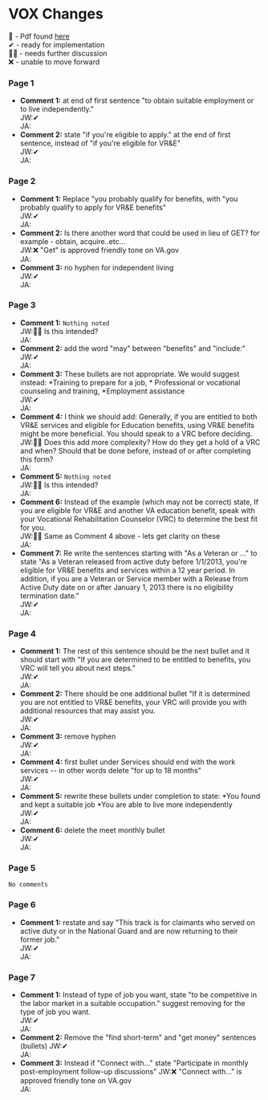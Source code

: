 # VOX Changes
📃 - Pdf found [here](https://github.com/department-of-veterans-affairs/va.gov-team/blob/master/teams/vsa/teams/ebenefits/features/apply-vre-ch31/research-design/content/CH31_Orientation_Concept_W2B.%20a%20vre%2002192021.pdf)  
✔ - ready for implementation   
🙋‍♂️ - needs further discussion   
❌ - unable to move forward   

### Page 1
  - **Comment 1:** at end of first sentence "to obtain suitable employment or to live independently."  
JW:✔  
JA:    
  - **Comment 2:** state "if you're eligible to apply." at the end of first sentence, instead of "if you're eligible for VR&E"  
JW:✔   
JA:    
### Page 2
  - **Comment 1:** Replace "you probably qualify for benefits, with "you probably qualify to apply for VR&E benefits"  
JW:✔   
JA:   
  - **Comment 2:** Is there another word that could be used in lieu of GET? for example - obtain, acquire..etc...  
JW:❌ "Get" is approved friendly tone on VA.gov   
JA:    
  - **Comment 3:** no hyphen for independent living  
JW:✔  
JA:  
### Page 3
  - **Comment 1:** `Nothing noted`  
JW:🙋‍♂️ Is this intended?   
JA:    
  - **Comment 2:** add the word "may"  between "benefits" and "include:"  
JW:✔  
JA:  
  - **Comment 3:** These bullets are not appropriate.  We would suggest instead: *Training to prepare for a job, * Professional or vocational counseling and training, *Employment  assistance   
JW:✔  
JA:  
  - **Comment 4:** I think we should add:  Generally, if you are entitled to both VR&E services and eligible for Education benefits, using VR&E benefits might be more beneficial.  You should speak to a VRC before deciding.  
JW:🙋‍♂️ Does this add more complexity? How do they get a hold of a VRC and when?  Should that be done before, instead of or after completing this form?  
JA:   
  - **Comment 5:** `Nothing noted`   
JW:🙋‍♂️ Is this intended?   
JA:    
  - **Comment 6:** Instead of the example (which may not be correct)  state, If you are eligible for VR&E and another VA education benefit, speak with your Vocational Rehabilitation Counselor (VRC) to determine the best fit for you.     
JW:🙋‍♂️ Same as Comment 4 above - lets get clarity on these   
JA:    
  - **Comment 7:** Re write the sentences starting with "As a Veteran or ..." to state "As a Veteran released from active duty before 1/1/2013, you're eligible for VR&E benefits and services within a 12 year period. In addition, if you are a Veteran or Service member with a Release from Active Duty date on or after January 1, 2013 there is no eligibility termination date."  
JW:✔   
JA:   
### Page 4
  - **Comment 1:** The rest of this sentence should be the next bullet and it should start with "If you are determined to be entitled to benefits, you VRC will tell you about next steps."  
JW:✔   
JA: 
  - **Comment 2:** There should be one additional bullet "If it is determined you are not entitled to VR&E benefits, your VRC will provide you with additional resources that may assist you.   
JW:✔   
JA:   
  - **Comment 3:** remove hyphen  
JW:✔   
JA:    
  - **Comment 4:** first bullet under Services should end with the work services -- in other words delete "for up to 18 months"  
JW:✔   
JA:  
  - **Comment 5:** rewrite these bullets under completion to state: *You found and kept a suitable job *You are able to live more independently  
JW:✔   
JA:  
  - **Comment 6:** delete the meet monthly bullet  
JW:✔    
JA:    
### Page 5
`No comments`
### Page 6
  - **Comment 1:** restate and say "This track is  for claimants who served on active duty or in the National Guard and are now returning to their former job."  
JW:✔   
JA:   
### Page 7
  - **Comment 1:** Instead of type of job you want, state "to be competitive in the labor market in a suitable occupation." suggest removing for the type of job you want.  
JW:✔   
JA:   
  - **Comment 2:** Remove the "find short-term" and  "get money" sentences (bullets)
JW:✔   
JA:   
  - **Comment 3:** Instead if "Connect with..." state "Participate in monthly post-employment follow-up discussions"
JW:❌ "Connect with..." is approved friendly tone on VA.gov   
JA:   
